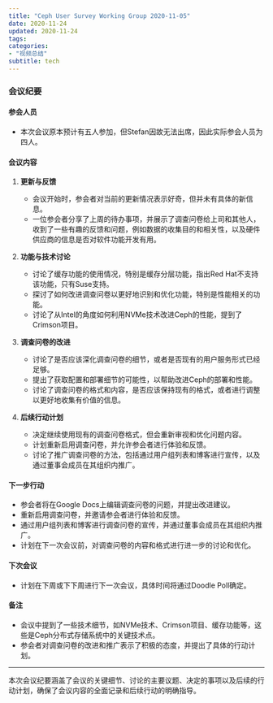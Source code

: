 ```yaml
---
title: "Ceph User Survey Working Group 2020-11-05"
date: 2020-11-24
updated: 2020-11-24
tags:
categories:
- "视频总结"
subtitle: tech
---
```



### 会议纪要

#### 参会人员
- 本次会议原本预计有五人参加，但Stefan因故无法出席，因此实际参会人员为四人。

#### 会议内容
1. **更新与反馈**
   - 会议开始时，参会者对当前的更新情况表示好奇，但并未有具体的新信息。
   - 一位参会者分享了上周的待办事项，并展示了调查问卷给上司和其他人，收到了一些有趣的反馈和问题，例如数据的收集目的和相关性，以及硬件供应商的信息是否对软件功能开发有用。

2. **功能与技术讨论**
   - 讨论了缓存功能的使用情况，特别是缓存分层功能，指出Red Hat不支持该功能，只有Suse支持。
   - 探讨了如何改进调查问卷以更好地识别和优化功能，特别是性能相关的功能。
   - 讨论了从Intel的角度如何利用NVMe技术改进Ceph的性能，提到了Crimson项目。

3. **调查问卷的改进**
   - 讨论了是否应该深化调查问卷的细节，或者是否现有的用户服务形式已经足够。
   - 提出了获取配置和部署细节的可能性，以帮助改进Ceph的部署和性能。
   - 讨论了调查问卷的格式和内容，是否应该保持现有的格式，或者进行调整以更好地收集有价值的信息。

4. **后续行动计划**
   - 决定继续使用现有的调查问卷格式，但会重新审视和优化问题内容。
   - 计划重新启用调查问卷，并允许参会者进行体验和反馈。
   - 讨论了推广调查问卷的方法，包括通过用户组列表和博客进行宣传，以及通过董事会成员在其组织内推广。

#### 下一步行动
- 参会者将在Google Docs上编辑调查问卷的问题，并提出改进建议。
- 重新启用调查问卷，并邀请参会者进行体验和反馈。
- 通过用户组列表和博客进行调查问卷的宣传，并通过董事会成员在其组织内推广。
- 计划在下一次会议前，对调查问卷的内容和格式进行进一步的讨论和优化。

#### 下次会议
- 计划在下周或下下周进行下一次会议，具体时间将通过Doodle Poll确定。

#### 备注
- 会议中提到了一些技术细节，如NVMe技术、Crimson项目、缓存功能等，这些是Ceph分布式存储系统中的关键技术点。
- 参会者对调查问卷的改进和推广表示了积极的态度，并提出了具体的行动计划。

---

本次会议纪要涵盖了会议的关键细节、讨论的主要议题、决定的事项以及后续的行动计划，确保了会议内容的全面记录和后续行动的明确指导。